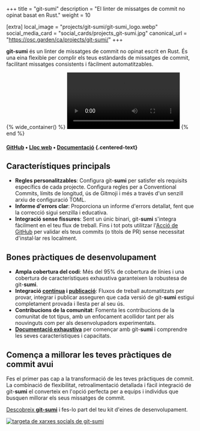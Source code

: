 +++
title = "git-sumi"
description = "El linter de missatges de commit no opinat basat en Rust."
weight = 10

[extra]
local_image = "projects/git-sumi/git-sumi_logo.webp"
social_media_card = "social_cards/projects_git-sumi.jpg"
canonical_url = "https://osc.garden/ca/projects/git-sumi/"
+++

**git-sumi** és un linter de missatges de commit no opinat escrit en Rust. És una eina flexible per complir els teus estàndards de missatges de commit, facilitant missatges consistents i fàcilment automatitzables.

{% wide_container() %}
<video controls src="https://cdn.jsdelivr.net/gh/welpo/git-sumi@main/assets/git-sumi_demo.mp4" title="demo de git-sumi"></video>
{% end %}

#### [GitHub](https://github.com/welpo/git-sumi) • [Lloc web](https://sumi.rs/) • [Documentació](https://sumi.rs/docs/) {.centered-text}

## Característiques principals

- **Regles personalitzables**: Configura git-**sumi** per satisfer els requisits específics de cada projecte. Configura regles per a Conventional Commits, límits de longitud, ús de Gitmoji i més a través d'un senzill arxiu de configuració TOML.
- **Informe d'errors clar**: Proporciona un informe d'errors detallat, fent que la correcció sigui senzilla i educativa.
- **Integració sense fissures**: Sent un únic binari, git-**sumi** s'integra fàcilment en el teu flux de treball. Fins i tot pots utilitzar l'[Acció de GitHub](https://github.com/welpo/git-sumi-action) per validar els teus commits (o títols de PR) sense necessitat d'instal·lar res localment.

## Bones pràctiques de desenvolupament

- **Ampla cobertura del codi**: Més del 95% de cobertura de línies i una cobertura de característiques exhaustiva garanteixen la robustesa de git-**sumi**.
- **Integració [contínua](https://github.com/welpo/git-sumi/blob/main/.github/workflows/ci.yml) i [publicació](https://github.com/welpo/git-sumi/blob/main/.github/workflows/release.yml)**: Fluxos de treball automatitzats per provar, integrar i publicar asseguren que cada versió de git-**sumi** estigui completament provada i llesta per al seu ús.
- **Contribucions de la comunitat**: Fomenta les contribucions de la comunitat de tot tipus, amb un enfocament acollidor tant per als nouvinguts com per als desenvolupadors experimentats.
- [**Documentació exhaustiva**](https://sumi.rs/docs/) per començar amb git-**sumi** i comprendre les seves característiques i capacitats.

## Comença a millorar les teves pràctiques de commit avui

Fes el primer pas cap a la transformació de les teves pràctiques de commit. La combinació de flexibilitat, retroalimentació detallada i fàcil integració de git-**sumi** el converteix en l'opció perfecta per a equips i individus que busquen millorar els seus missatges de commit.

[Descobreix **git-sumi**](https://sumi.rs/) i fes-lo part del teu kit d'eines de desenvolupament.

[![targeta de xarxes socials de git-sumi](social_cards/projects_git-sumi.jpg)](https://sumi.rs/)
